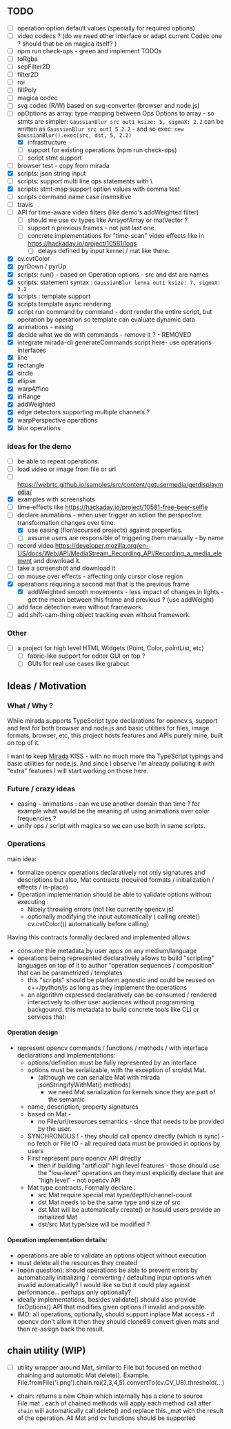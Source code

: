 ## TODO
- [ ] operation option default values (specially for required options)
- [ ] video codecs ? (do we need other interface or adapt current Codec one ? should that be on magica itself? )
- [ ] npm run check-ops - green and implement TODOs
- [ ] toRgba
- [ ] sepFilter2D
- [ ] filter2D
- [ ] roi
- [ ] fillPoly 
- [ ] magica codec
- [ ] svg codec (R/W) based on svg-converter (browser and node.js)
- [ ] opOptions as array: type mapping between Ops Options to array - so stmts are simpler: `GaussianBlur src out1 ksize: 5, sigmaX: 2.2` can be written as `GaussianBlur src out1 5 2.2` - and so exec: `new GaussianBlur().exec(src, dst, 5, 2.2)`
  - [x] infrastructure
  - [ ] support for existing operations (npm run check-ops)
  - [ ] script stmt support
- [ ] browser test - copy from mirada
- [x] scripts: json string input
- [ ] scripts: support multi line ops statements with \
- [x] scripts: stmt-map support option values with comma test 
- [ ] scripts  command name case insensitive
- [ ] travis
- [ ] API for time-aware video filters (like demo's addWeighted filter)
  - [ ] should we use cv types like ArrayofArray or matVector ? 
  - [ ] support n previous frames - not just last one. 
  - [ ] concrete implementations for "time-scan" video effects like in https://hackaday.io/project/10581/logs
     - [ ] delays defined by input kernel / mat like there. 
- [x] cv.cvtColor
- [x] pyrDown / pyrUp 
- [x] scripts: run() - based on Operation options - src and dst are names
- [x] scripts: statement syntax : `GaussianBlur lenna out1 ksize: 7, sigmaX: 2.2`
- [x] scripts : template support 
- [x] scripts template async rendering
- [x] script run command by command - dont render the entire script, but operation by operation so template can evaluate dynamic data  
- [x] animations - easing
- [x] decide what we do with commands - remove it ?  - REMOVED
- [x] integrate mirada-cli generateCommands script here-  use operations interfaces
- [x] line
- [x] rectangle
- [x] circle
- [x] ellipse
- [x] warpAffine
- [x] inRange
- [x] addWeighted
- [x] edge detectors supporting multiple channels ? 
- [x] warpPerspective operations
- [x] blur operations

### ideas for the demo

- [ ] be able to repeat operations.
- [ ] load video or image from file or url
- [ ] https://webrtc.github.io/samples/src/content/getusermedia/getdisplaymedia/
- [x] examples with screenshots
- [ ] time-effects like https://hackaday.io/project/10581-free-beer-selfie
- [ ] declare animations - when user trigger an action the perspective transformation changes over time.
  - [x] use easing (flor/accursed projects) against properties.
  - [ ] assume users are responsible of triggering them manually - by name
- [ ] record video https://developer.mozilla.org/en-US/docs/Web/API/MediaStream_Recording_API/Recording_a_media_element and download it.
- [ ] take a screenshot and download it
- [ ] on mouse over effects - affecting only cursor close region
- [x] operations requiring a second mat that is the previous frame 
  - [x] addWeighted smooth movements - less impact of changes in lights - get the mean between this frame and previous ? (use addWeight)
- [ ] add face detection even without framework.
- [ ] add shift-cam-thing object tracking even without framework.

### Other

- [ ] a project for high level HTML Widgets (Point, Color, pointList, etc)
  - [ ] fabric-like support for editor GUI  on top ? 
  - [ ] GUIs for real use cases like grabcut

## Ideas / Motivation

### What / Why ?

While mirada supports TypeScript type declarations for opencv.s, support and test for both browser and node.js and basic utilities for files, image formats, browser, etc, this project hosts features and APIs purely mine, built on top of it. 

I want to keep [Mirada](https://github.com/cancerberoSgx/mirada) KISS - with no much more tha TypeScript typings and basic utilities for node.js. And since I observe I'm already polluting it with "extra" features I will start working on those here. 

### Future / crazy ideas

 * easing - animations : can we use another domain than time ? for example what would be the meaning of using animations over color frequencies ?
 * unify ops / script with magica so we can use both in same scripts.

### Operations

main idea: 

 * formalize opencv operations declaratively not only signatures and descriptions but also,  Mat contracts (required formats / initialization / effects / in-place)
 * Operation implementation should be able to validate options without executing :
    * Nicely throwing errors (not like currently opencv.js) 
    * optionally modifying the input automatically ( calling create() cv.cvtColor()) automatically before calling)

Having this contracts formally declared and implemented allows:

  * consume thie metadata by user apps on any medium/language 
  * operations being represented declaratively allows to build "scripting" languages on top of it to author "operation sequences / composition" that can be parametrized / templates
     * this "scripts" should be platform agnostic and could be reused on c++/python/js as long as they implement the operations
     * an algorithm expressed declaratively can be consumed / rendered interactively to other user audiences without programming backgounrd. 
  this metadata to build concrete tools like CLI or services that: 


#### Operation design

 * represent opencv commands / functions / methods  / with interface declarations and implementations:
    * options/definition must be fully represented by an interface
    * options must be serializable, with the exception of src/dst Mat. 
       * (although we can serialize Mat with mirada jsonStringifyWithMat() methods)
         * we need Mat serialization for kernels since they are part of the semantic
    * name, description, property signatures
    * based on Mat - 
       * no File/url/resources semantics - since that needs to be provided by the user.
    * SYNCHRONOUS ! - they should call opencv directly (which is sync) - no fetch or File IO - all required data must be provided in options by users
    * First represent pure opencv API directly
       * then if building "artificial" high level features - those dhould use the "low-level" operations an they must explicitly declare that are "high level" - not opencv API
    * Mat type contracts. Formally declare :
      * src Mat require special mat type/depth/channel-count
       * dst Mat needs to be the same type and size of src 
       * dst Mat will be automatically create() or hsould users provide an initialized Mat
       * dst/src Mat type/size will be modified ?

#### Operation implementation details:
  * operations are able to validate an options object without execution
  * must delete all the resources they created
  * (open question): should operations be able to prevent errors by automatically initializing / converting / defaulting input options when invalid automatically? I would like so but it could play against performance... perhaps only optionally?
  * ideally implementations, besides validate() should also  provide fixOptions() API that modifies given options if invalid and possible.
  * IMO: all operations, optionally, should support inplace Mat access - if opencv don't allow it then they should clone89 convert given mats and then re-assign back the result.






## chain utility (WIP)

- [ ] utility wrapper around Mat, similar to File but focused on method chaining and automatic Mat delete(). Example. File.fromFile('i.png').chain.roi(2,3,4,5).convertTo(cv.CV_U8).threshold(...)

 * chain: returns a new Chain which internally has a clone to source File.mat . each of chained methods will apply
each method call after `chain` will automatically call delete() and replace this._mat with the result of the operation. All Mat and cv functions should be supported
